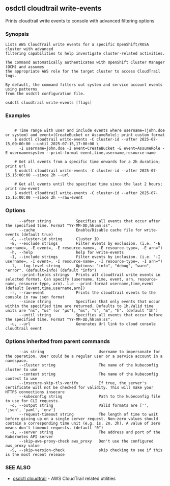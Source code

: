 ## osdctl cloudtrail write-events

Prints cloudtrail write events to console with advanced filtering options

### Synopsis


	Lists AWS CloudTrail write events for a specific OpenShift/ROSA cluster with advanced 
	filtering capabilities to help investigate cluster-related activities.

	The command automatically authenticates with OpenShift Cluster Manager (OCM) and assumes 
	the appropriate AWS role for the target cluster to access CloudTrail logs.

	By default, the command filters out system and service account events using patterns 
	from the osdctl configuration file. 

```
osdctl cloudtrail write-events [flags]
```

### Examples

```

    # Time range with user and include events where username=(john.doe or system) and event=(CreateBucket or AssumeRole); print custom format
    $ osdctl cloudtrail write-events -C cluster-id --after 2025-07-15,09:00:00 --until 2025-07-15,17:00:00 \
      -I username=john.doe -I event=CreateBucket -E event=AssumeRole -E username=system --print-format event,time,username,resource-name

    # Get all events from a specific time onwards for a 2h duration; print url
    $ osdctl cloudtrail write-events -C cluster-id --after 2025-07-15,15:00:00 --since 2h --url

    # Get all events until the specified time since the last 2 hours; print raw-event
    $ osdctl cloudtrail write-events -C cluster-id --after 2025-07-15,15:00:00 --since 2h --raw-event
```

### Options

```
      --after string           Specifies all events that occur after the specified time. Format "YY-MM-DD,hh:mm:ss".
      --cache                  Enable/Disable cache file for write-events (default true)
  -C, --cluster-id string      Cluster ID
  -E, --exclude strings        Filter events by exclusion. (i.e. "-E username=, -E event=, -E resource-name=, -E resource-type=, -E arn=")
  -h, --help                   help for write-events
  -I, --include strings        Filter events by inclusion. (i.e. "-I username=, -I event=, -I resource-name=, -I resource-type=, -I arn=")
  -l, --log-level string       Options: "info", "debug", "warn", "error". (default=info) (default "info")
      --print-fields strings   Prints all cloudtrail write events in selected format. Can specify (username, time, event, arn, resource-name, resource-type, arn). i.e --print-format username,time,event (default [event,time,username,arn])
  -r, --raw-event              Prints the cloudtrail events to the console in raw json format
      --since string           Specifies that only events that occur within the specified time are returned. Defaults to 1h.Valid time units are "ns", "us" (or "µs"), "ms", "s", "m", "h". (default "1h")
      --until string           Specifies all events that occur before the specified time. Format "YY-MM-DD,hh:mm:ss".
  -u, --url                    Generates Url link to cloud console cloudtrail event
```

### Options inherited from parent commands

```
      --as string                        Username to impersonate for the operation. User could be a regular user or a service account in a namespace.
      --cluster string                   The name of the kubeconfig cluster to use
      --context string                   The name of the kubeconfig context to use
      --insecure-skip-tls-verify         If true, the server's certificate will not be checked for validity. This will make your HTTPS connections insecure
      --kubeconfig string                Path to the kubeconfig file to use for CLI requests.
  -o, --output string                    Valid formats are ['', 'json', 'yaml', 'env']
      --request-timeout string           The length of time to wait before giving up on a single server request. Non-zero values should contain a corresponding time unit (e.g. 1s, 2m, 3h). A value of zero means don't timeout requests. (default "0")
  -s, --server string                    The address and port of the Kubernetes API server
      --skip-aws-proxy-check aws_proxy   Don't use the configured aws_proxy value
  -S, --skip-version-check               skip checking to see if this is the most recent release
```

### SEE ALSO

* [osdctl cloudtrail](osdctl_cloudtrail.md)	 - AWS CloudTrail related utilities

